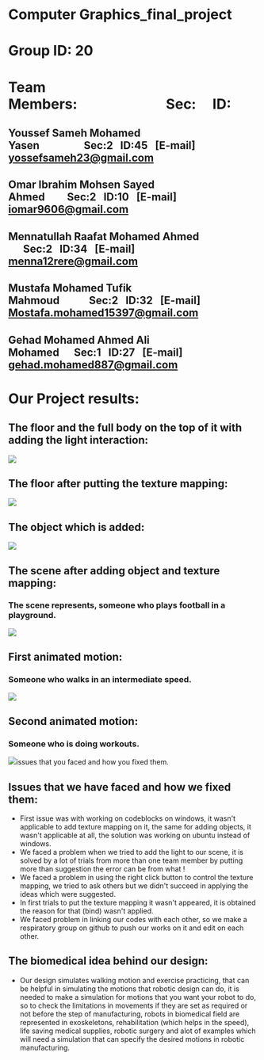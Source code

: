 # Computer Graphics_final_project
<!--Headline-->
<!--Image-->
<!--UL-->
<!-- URLs-->
# Group ID: 20
# Team Members:&nbsp;&nbsp;&nbsp;&nbsp;&nbsp;&nbsp;&nbsp;&nbsp;&nbsp;&nbsp;&nbsp;&nbsp;&nbsp;&nbsp;&nbsp;&nbsp;&nbsp;&nbsp;&nbsp;&nbsp;&nbsp;&nbsp;&nbsp;&nbsp;&nbsp;&nbsp;&nbsp;Sec:&nbsp;&nbsp;&nbsp;&nbsp;&nbsp;ID:     
## Youssef Sameh Mohamed Yasen&nbsp;&nbsp;&nbsp;&nbsp;&nbsp;&nbsp;&nbsp;&nbsp;&nbsp;&nbsp;&nbsp;&nbsp;&nbsp;&nbsp;&nbsp;&nbsp;&nbsp;&nbsp;Sec:2&nbsp;&nbsp;&nbsp;ID:45&nbsp;&nbsp;&nbsp;[E-mail] yossefsameh23@gmail.com

## Omar Ibrahim Mohsen Sayed Ahmed&nbsp;&nbsp;&nbsp;&nbsp;&nbsp;&nbsp;&nbsp;&nbsp;&nbsp;Sec:2&nbsp;&nbsp;&nbsp;ID:10&nbsp;&nbsp;&nbsp;[E-mail] iomar9606@gmail.com 

## Mennatullah Raafat Mohamed Ahmed &nbsp;&nbsp;&nbsp;&nbsp;&nbsp;&nbsp;Sec:2&nbsp;&nbsp;&nbsp;ID:34&nbsp;&nbsp;&nbsp;[E-mail] menna12rere@gmail.com   

## Mustafa Mohamed Tufik Mahmoud&nbsp;&nbsp;&nbsp;&nbsp;&nbsp;&nbsp;&nbsp;&nbsp;&nbsp;&nbsp;&nbsp;&nbsp;Sec:2&nbsp;&nbsp;&nbsp;ID:32&nbsp;&nbsp;&nbsp;[E-mail] Mostafa.mohamed15397@gmail.com   

## Gehad Mohamed Ahmed Ali Mohamed&nbsp;&nbsp;&nbsp;&nbsp;&nbsp;&nbsp;Sec:1&nbsp;&nbsp;&nbsp;ID:27&nbsp;&nbsp;&nbsp;[E-mail] gehad.mohamed887@gmail.com

# Our Project results:


## The floor and the full body on the top of it with adding the light interaction:
![](/the_floor&body.PNG)
## The floor after putting the texture mapping:
![](/the-plane-&text.png)
## The object which is added:
![](/downloaded-object.png)
## The scene after adding object and texture mapping:
### The scene represents, someone who plays football in a playground.
![](/body-obj-text.png)
## First animated motion:
### Someone who walks in an intermediate speed.
![](walker.gif)
## Second animated motion:
### Someone who is doing workouts.
![](open&close-legs.gif)issues that you faced and how you fixed them. 
## Issues that we have faced and how we fixed them:
* First issue was with working on codeblocks on windows, it wasn't applicable to add texture mapping on it, the same for adding objects, it wasn't applicable at all, the solution was working on ubuntu instead of windows.  
* We faced a problem when we tried to add the light to our scene, it is solved by a lot of trials from more than one team member by putting more than suggestion the error can be from what !
* We faced a problem in using the right click button to control the texture mapping, we tried to ask others but we didn't succeed in applying the ideas which were suggested.
* In first trials to put the texture mapping it wasn't appeared, it is obtained the reason for that (bind) wasn't applied.
* We faced problem in linking our codes with each other, so we make a respiratory group on github to push our works on it and edit on each other.
## The biomedical idea behind our design:
* Our design simulates walking motion and exercise practicing, that can be helpful in simulating the motions that robotic design can do, it is needed to make a simulation for motions that you want your robot to do, so to check the limitations in movements if they are set as required or not before the step of manufacturing, robots in biomedical field are represented in exoskeletons, rehabilitation (which helps in the speed), life saving medical supplies, robotic surgery and alot of examples which will need a simulation that can specify the desired motions in robotic manufacturing. 